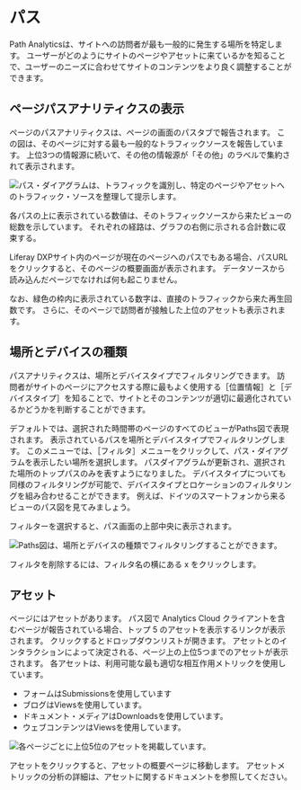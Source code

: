 # パス

Path Analyticsは、サイトへの訪問者が最も一般的に発生する場所を特定します。 ユーザーがどのようにサイトのページやアセットに来ているかを知ることで、ユーザーのニーズに合わせてサイトのコンテンツをより良く調整することができます。

## ページパスアナリティクスの表示

ページのパスアナリティクスは、ページの画面のパスタブで報告されます。 この図は、そのページに対する最も一般的なトラフィックソースを報告しています。 上位3つの情報源に続いて、その他の情報源が「その他」のラベルで集約されて表示されます。

![パス・ダイアグラムは、トラフィックを識別し、特定のページやアセットへのトラフィック・ソースを整理して提示します。](paths/images/01.png)

各パスの上に表示されている数値は、そのトラフィックソースから来たビューの総数を示しています。 それぞれの経路は、グラフの右側に示される合計数に収束する。

Liferay DXPサイト内のページが現在のページへのパスでもある場合、パスURLをクリックすると、そのページの概要画面が表示されます。 データソースから読み込んだページでなければ何も起こりません。

なお、緑色の枠内に表示されている数字は、直接のトラフィックから来た再生回数です。 さらに、そのページで訪問者が接触した上位のアセットも表示されます。

## 場所とデバイスの種類

パスアナリティクスは、場所とデバイスタイプでフィルタリングできます。 訪問者がサイトのページにアクセスする際に最もよく使用する［位置情報］と［デバイスタイプ］を知ることで、サイトとそのコンテンツが適切に最適化されているかどうかを判断することができます。

デフォルトでは、選択された時間帯のページのすべてのビューがPaths図で表現されます。 表示されているパスを場所とデバイスタイプでフィルタリングします。 このメニューでは、［フィルタ］メニューをクリックして、パス・ダイアグラムを表示したい場所を選択します。 パスダイアグラムが更新され、選択された場所のトップパスのみを表すようになりました。 デバイスタイプについても同様のフィルタリングが可能で、デバイスタイプとロケーションのフィルタリングを組み合わせることができます。 例えば、ドイツのスマートフォンから来るビューのパス図を見てみましょう。

フィルターを選択すると、パス画面の上部中央に表示されます。

![Paths図は、場所とデバイスの種類でフィルタリングすることができます。](paths/images/02.png)

フィルタを削除するには、フィルタ名の横にある x をクリックします。

## アセット

ページにはアセットがあります。 パス図で Analytics Cloud クライアントを含むページが報告されている場合、トップ 5 のアセットを表示するリンクが表示されます。 クリックするとドロップダウンリストが開きます。 アセットとのインタラクションによって決定される、ページ上の上位5つまでのアセットが表示されます。 各アセットは、利用可能な最も適切な相互作用メトリックを使用しています。

* フォームはSubmissionsを使用しています
* ブログはViewsを使用しています。
* ドキュメント・メディアはDownloadsを使用しています。
* ウェブコンテンツはViewsを使用しています。

![各ページごとに上位5位のアセットを掲載しています。](paths/images/03.png)

アセットをクリックすると、アセットの概要ページに移動します。 アセットメトリックの分析の詳細は、アセットに関するドキュメントを参照してください。
